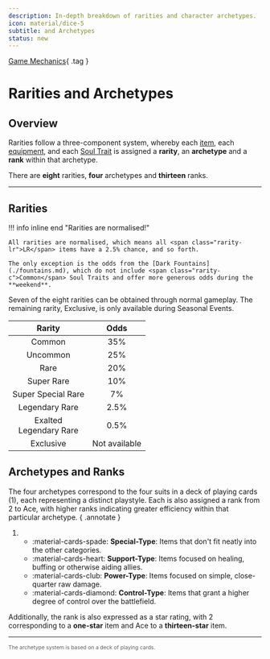 ```yaml
---
description: In-depth breakdown of rarities and character archetypes.
icon: material/dice-5
subtitle: and Archetypes
status: new
---
```


[Game Mechanics](index.md){ .tag }

# Rarities and Archetypes

## Overview

Rarities follow a three-component system, whereby each [item](#), each [equipment](#), and each [Soul Trait](#) is assigned a **rarity**, an **archetype** and a **rank** within that archetype.

There are **eight** rarities, **four** archetypes and **thirteen** ranks.

---

## Rarities

!!! info inline end "Rarities are normalised!"

    All rarities are normalised, which means all <span class="rarity-lr">LR</span> items have a 2.5% chance, and so forth.

    The only exception is the odds from the [Dark Fountains](./fountains.md), which do not include <span class="rarity-c">Common</span> Soul Traits and offer more generous odds during the **weekend**.

Seven of the eight rarities can be obtained through normal gameplay. The remaining rarity, <span class="rarity-ex">Exclusive</span>, is only available during Seasonal Events.

|                         **Rarity**                         |   **Odds**    |
| :--------------------------------------------------------: | :-----------: |
|            <span class="rarity-c">Common</span>            |      35%      |
|          <span class="rarity-uc">Uncommon</span>           |      25%      |
|             <span class="rarity-r">Rare</span>             |      20%      |
|         <span class="rarity-sr">Super Rare</span>          |      10%      |
|     <span class="rarity-ssr">Super Special Rare</span>     |      7%       |
|       <span class="rarity-lr">Legendary Rare</span>        |     2.5%      |
| <span class="rarity-xlr">Exalted<br/>Legendary Rare</span> |     0.5%      |
|          <span class="rarity-ex">Exclusive</span>          | Not available |

## Archetypes and Ranks

The four archetypes correspond to the four suits in a deck of playing cards (1), each representing a distinct playstyle. Each is also assigned a rank from 2 to Ace, with higher ranks indicating greater efficiency within that particular archetype.
{ .annotate }

1.  - :material-cards-spade: **Special-Type**: Items that don't fit neatly into the other categories.  
    - :material-cards-heart: **Support-Type**: Items focused on healing, buffing or otherwise aiding allies.  
    - :material-cards-club: **Power-Type**: Items focused on simple, close-quarter raw damage.  
    - :material-cards-diamond: **Control-Type**: Items that grant a higher degree of control over the battlefield.



Additionally, the rank is also expressed as a star rating, with 2 corresponding to a **one-star** item and Ace to a **thirteen-star** item.

---

<div style="font-size: 75%; opacity: 0.7;" markdown>

The archetype system is based on a deck of playing cards.

</div>
